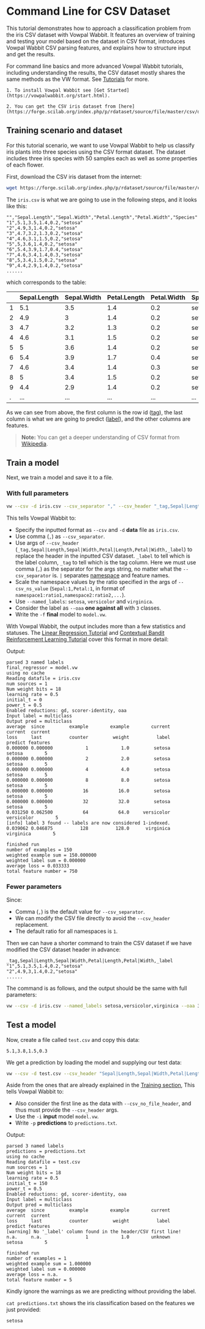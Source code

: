 # Command Line for CSV Dataset 

This tutorial demonstrates how to approach a classification problem from the iris CSV dataset with Vowpal Wabbit. It features an overview of training and testing your model based on the dataset in CSV format, introduces Vowpal Wabbit CSV parsing features, and explains how to structure input and get the results.

For command line basics and more advanced Vowpal Wabbit tutorials, including understanding the results, the CSV dataset mostly shares the same methods as the VW format. See [Tutorials](https://vowpalwabbit.org/tutorials.html) for more.

```{admonition} Prerequisites
1. To install Vowpal Wabbit see [Get Started](https://vowpalwabbit.org/start.html).

2. You can get the CSV iris dataset from [here](https://forge.scilab.org/index.php/p/rdataset/source/file/master/csv/datasets/iris.csv).
```

## Training scenario and dataset

For this tutorial scenario, we want to use Vowpal Wabbit to help us classify iris plants into three species using the CSV format dataset. The dataset includes three iris species with 50 samples each as well as some properties of each flower.

First, download the CSV iris dataset from the internet:

```sh
wget https://forge.scilab.org/index.php/p/rdataset/source/file/master/csv/datasets/iris.csv -o iris.csv
```

The `iris.csv` is what we are going to use in the following steps, and it looks like this:

```csv
"","Sepal.Length","Sepal.Width","Petal.Length","Petal.Width","Species"
"1",5.1,3.5,1.4,0.2,"setosa"
"2",4.9,3,1.4,0.2,"setosa"
"3",4.7,3.2,1.3,0.2,"setosa"
"4",4.6,3.1,1.5,0.2,"setosa"
"5",5,3.6,1.4,0.2,"setosa"
"6",5.4,3.9,1.7,0.4,"setosa"
"7",4.6,3.4,1.4,0.3,"setosa"
"8",5,3.4,1.5,0.2,"setosa"
"9",4.4,2.9,1.4,0.2,"setosa"
......
```

which corresponds to the table:

| | Sepal.Length | Sepal.Width | Petal.Length | Petal.Width | Species |
| --- | --- | --- | --- | --- | --- |
1 | 5.1 | 3.5 | 1.4 | 0.2 | setosa |
2 | 4.9 | 3 | 1.4 | 0.2 | setosa |
3 | 4.7 | 3.2 | 1.3 | 0.2 | setosa |
4 | 4.6 | 3.1 | 1.5 | 0.2 | setosa |
5 | 5 | 3.6 | 1.4 | 0.2 | setosa |
6 | 5.4 | 3.9 | 1.7 | 0.4 | setosa |
7 | 4.6 | 3.4 | 1.4 | 0.3 | setosa |
8 | 5 | 3.4 | 1.5 | 0.2 | setosa |
9 | 4.4 | 2.9 | 1.4 | 0.2 | setosa |
. | ... | ... | ... | ...| ... |

As we can see from above, the first column is the row id ([tag](https://github.com/VowpalWabbit/vowpal_wabbit/wiki/Input-format)), the last column is what we are going to predict ([label](https://github.com/VowpalWabbit/vowpal_wabbit/wiki/Input-format)), and the other columns are features.

>**Note:** You can get a deeper understanding of CSV format from [Wikipedia](https://en.wikipedia.org/wiki/Comma-separated_values).

## Train a model

Next, we train a model and save it to a file.

### With full parameters
```sh
vw --csv -d iris.csv --csv_separator "," --csv_header "_tag,Sepal|Length,Sepal|Width,Petal|Length,Petal|Width,_label" --csv_ns_value Sepal:1,Petal:1 --named_labels setosa,versicolor,virginica --oaa 3 -f model.vw
```

This tells Vowpal Wabbit to:
- Specify the inputted format as `--csv` and `-d` **data** file as `iris.csv`.
- Use comma (`,`) as `--csv_separator`.
- Use args of `--csv_header` (`_tag,Sepal|Length,Sepal|Width,Petal|Length,Petal|Width,_label`) to replace the header in the inputted CSV dataset. `_label` to tell which is the label column, `_tag` to tell which is the tag column. Here we must use comma (`,`) as the separator for the args string, no matter what the `--csv_separator` is. `|` separates [namespace](https://github.com/VowpalWabbit/vowpal_wabbit/wiki/Namespaces) and feature names.
- Scale the namespace values by the ratio specified in the args of `--csv_ns_value` (`Sepal:1,Petal:1`, in format of `namespace1:ratio1,namespace2:ratio2,...`).
- Use `--named_labels`: `setosa`, `versicolor` and `virginica`.
- Consider the label as `--oaa` **one against all** with `3` classes.
- Write the `-f` **final** model to `model.vw`.

With Vowpal Wabbit, the output includes more than a few statistics and statuses. The [Linear Regression Tutorial](cmd_linear_regression.md#vowpal-wabbit-diagnostic-header) and [Contextual Bandit Reinforcement Learning Tutorial](python_Contextual_bandits_and_Vowpal_Wabbit.ipynb) cover this format in more detail:

Output:

```text
parsed 3 named labels
final_regressor = model.vw
using no cache
Reading datafile = iris.csv
num sources = 1
Num weight bits = 18
learning rate = 0.5
initial_t = 0
power_t = 0.5
Enabled reductions: gd, scorer-identity, oaa
Input label = multiclass
Output pred = multiclass
average  since         example        example        current        current  current
loss     last          counter         weight          label        predict features
0.000000 0.000000            1            1.0         setosa         setosa        5
0.000000 0.000000            2            2.0         setosa         setosa        5
0.000000 0.000000            4            4.0         setosa         setosa        5
0.000000 0.000000            8            8.0         setosa         setosa        5
0.000000 0.000000           16           16.0         setosa         setosa        5
0.000000 0.000000           32           32.0         setosa         setosa        5
0.031250 0.062500           64           64.0     versicolor     versicolor        5
[info] label 3 found -- labels are now considered 1-indexed.
0.039062 0.046875          128          128.0      virginica      virginica        5

finished run
number of examples = 150
weighted example sum = 150.000000
weighted label sum = 0.000000
average loss = 0.033333
total feature number = 750
```
### Fewer parameters

Since:
- Comma (`,`) is the default value for `--csv_separator`.
- We can modify the CSV file directly to avoid the `--csv_header` replacement.
- The default ratio for all namespaces is `1`.

Then we can have a shorter command to train the CSV dataset if we have modified the CSV dataset header in advance:

```csv
_tag,Sepal|Length,Sepal|Width,Petal|Length,Petal|Width,_label
"1",5.1,3.5,1.4,0.2,"setosa"
"2",4.9,3,1.4,0.2,"setosa"
......
```

The command is as follows, and the output should be the same with full parameters:

```sh
vw --csv -d iris.csv --named_labels setosa,versicolor,virginica --oaa 3 -f model.vw
```


## Test a model

Now, create a file called `test.csv` and copy this data:

```
5.1,3.8,1.5,0.3
```

We get a prediction by loading the model and supplying our test data:

```sh
vw --csv -d test.csv --csv_header "Sepal|Length,Sepal|Width,Petal|Length,Petal|Width" --csv_no_file_header --named_labels setosa,versicolor,virginica --oaa 3 -i model.vw -p predictions.txt
```

Aside from the ones that are already explained in the [Training section](#with-full-parameters), This tells Vowpal Wabbit to:
- Also consider the first line as the data with `--csv_no_file_header`, and thus must provide the `--csv_header` args.
- Use the `-i` **input** model `model.vw`.
- Write `-p` **predictions** to `predictions.txt`.

Output:

```text
parsed 3 named labels
predictions = predictions.txt
using no cache
Reading datafile = test.csv
num sources = 1
Num weight bits = 18
learning rate = 0.5
initial_t = 150
power_t = 0.5
Enabled reductions: gd, scorer-identity, oaa
Input label = multiclass
Output pred = multiclass
average  since         example        example        current        current  current
loss     last          counter         weight          label        predict features
[warning] No '_label' column found in the header/CSV first line!
n.a.     n.a.                1            1.0        unknown         setosa        5

finished run
number of examples = 1
weighted example sum = 1.000000
weighted label sum = 0.000000
average loss = n.a.
total feature number = 5
```

Kindly ignore the warnings as we are predicting without providing the label.

`cat predictions.txt` shows the iris classification based on the features we just provided:

```
setosa
```
